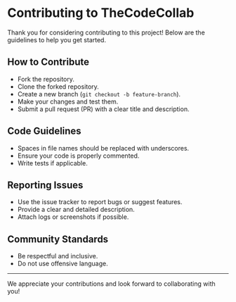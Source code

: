 # Contributing to TheCodeCollab

Thank you for considering contributing to this project! Below are the guidelines to help you get started.

## How to Contribute
- Fork the repository.
- Clone the forked repository.
- Create a new branch (`git checkout -b feature-branch`).
- Make your changes and test them.
- Submit a pull request (PR) with a clear title and description.

## Code Guidelines
- Spaces in file names should be replaced with underscores.
- Ensure your code is properly commented.
- Write tests if applicable.

## Reporting Issues
- Use the issue tracker to report bugs or suggest features.
- Provide a clear and detailed description.
- Attach logs or screenshots if possible.

## Community Standards
- Be respectful and inclusive.
- Do not use offensive language.

---

We appreciate your contributions and look forward to collaborating with you!
